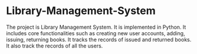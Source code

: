 # Library-Management-System
The project is Library Management System. It is implemented in Python. It includes core functionalities such as creating new  user accounts, adding, issuing, returning books. It tracks the records of issued and returned books. It also track the records of all the users.

